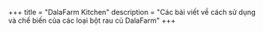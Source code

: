 +++
title = "DalaFarm Kitchen"
description = "Các bài viết về cách sử dụng và chế biến của các loại bột rau củ DalaFarm"
+++